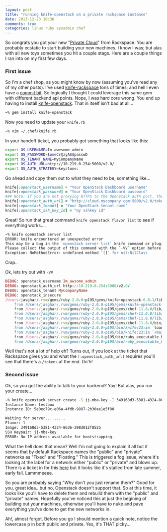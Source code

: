 ```yaml
---
layout: post
title: "running knife-openstack on a private rackspace instance"
date: 2013-12-23 10:36
comments: true
categories: linux ruby sysadmin chef
---
```


So congrats you got your new "[Private Cloud](http://www.rackspace.com/cloud/private/)" from Rackspace. You are probably ecstatic to start building your new machines.
I know I was; but alas with all new toys sometimes you hit a couple stags. Here are a couple things I ran into on my first few days.

### First issue
So I'm a chef shop, as you might know by now (assuming you've read any of my other posts). I've used [knife-rackspace](https://github.com/opscode/knife-rackspace) tons of times; and hell I even have a [commit bit](https://github.com/opscode/knife-rackspace/commits?author=jjasghar). So logically I thought I could leverage this same gem with different backend api points. Nope, I was hard core wrong.
You end up having to install [knife-openstack](https://github.com/opscode/knife-openstack). That in itself isn't bad at all...

```bash
~% gem install knife-openstack
```

Now you need to update your `knife.rb`

```bash
~% vim ~/.chef/knife.rb
```

In your handoff ticket, you probably got something that looks like this:

```bash
export OS_USERNAME=Im_awesome_admin
export OS_PASSWORD=$omeCr@zyA$$passwD
export OS_TENANT_NAME=MyCompanyName
export OS_AUTH_URL=http://10.219.0.254:5000/v2.0/
export OS_AUTH_STRATEGY=keystone:
```

Go ahead and copy them out to what they need to be, something like...

```ruby
knife[:openstack_username] = "Your OpenStack Dashboard username"
knife[:openstack_password] = "Your OpenStack Dashboard password"
### Note: If you are not proxying HTTPS to the OpenStack auth port, the scheme should be HTTP
knife[:openstack_auth_url] = "http://cloud.mycompany.com:5000/v2.0/tokens"
knife[:openstack_tenant] = "Your OpenStack tenant name"
knife[:openstack_ssh_key_id] = "my sshkey id"
```

Great! So run that great command `knife openstack flavor list` to see if everything works....

```bash
~% knife openstack server list
ERROR: knife encountered an unexpected error
This may be a bug in the 'openstack server list' knife command or plugin
Please collect the output of this command with the `-VV` option before filing a bug report.
Exception: NoMethodError: undefined method `[]' for nil:NilClass
```

Crap..

Ok, lets try out with `-VV`

```ruby
DEBUG: openstack_username Im_awsome_admin
DEBUG: openstack_auth_url http://10.219.0.254:5000/v2.0/
DEBUG: openstack_tenant MyCompanyName
DEBUG: openstack_insecure
/Users/jasghar/.rvm/gems/ruby-2.0.0-p195/gems/knife-openstack-0.8.1/lib/chef/knife/openstack_flavor_list.rb:51:in `rescue in run': undefined method `[]' for nil:NilClass (NoMethodError)
	from /Users/jasghar/.rvm/gems/ruby-2.0.0-p195/gems/knife-openstack-0.8.1/lib/chef/knife/openstack_flavor_list.rb:41:in `run'
	from /Users/jasghar/.rvm/gems/ruby-2.0.0-p195/gems/chef-11.8.0/lib/chef/knife.rb:485:in `run_with_pretty_exceptions'
	from /Users/jasghar/.rvm/gems/ruby-2.0.0-p195/gems/chef-11.8.0/lib/chef/knife.rb:174:in `run'
	from /Users/jasghar/.rvm/gems/ruby-2.0.0-p195/gems/chef-11.8.0/lib/chef/application/knife.rb:133:in `run'
	from /Users/jasghar/.rvm/gems/ruby-2.0.0-p195/gems/chef-11.8.0/bin/knife:25:in `<top (required)>'
	from /Users/jasghar/.rvm/gems/ruby-2.0.0-p195/bin/knife:23:in `load'
	from /Users/jasghar/.rvm/gems/ruby-2.0.0-p195/bin/knife:23:in `<main>'
	from /Users/jasghar/.rvm/gems/ruby-2.0.0-p195/bin/ruby_executable_hooks:15:in `eval'
	from /Users/jasghar/.rvm/gems/ruby-2.0.0-p195/bin/ruby_executable_hooks:15:in `<main>'
```

Well that's not a lot of help eh? Turns out, if you look at the ticket that Rackspace gives you and what the `[:openstack_auth_url]` requires you'll see that there's a `/tokens` at the end. Do'h!

### Second issue

Ok, so you got the ability to talk to your backend? Yay! But alas, you run your create...

```bash
~% knife openstack server create -S jj-mba-key -I 349168d3-5381-4324-8636-398d012f852b -f 1 -N testbox
Instance Name: testbox
Instance ID: 5e0ec79c-e06a-4fdb-9887-2b30ae1e5f80

Waiting for server.........
Flavor: 1
Image: 349168d3-5381-4324-8636-398d012f852b
SSH Keypair: jj-mba-key
ERROR: No IP address available for bootstrapping.
```

What the hell does that mean? Well I'm not going to explain it all but it seems that by default Rackspace names the "public" and "private" networks as "Fixed" and "Floating."
This is triggered a fog issue, where it's looking at the label for a network either "public" or "private" and blows up. There is a ticket in for this [here](https://tickets.opscode.com/browse/KNIFE-231) but it looks like it's stalled from late summer, early fall. Lammmeeee.

So you are probably saying "Why don't you just rename them?" Good for you, great idea...but no, Openstack doesn't support that. So at this time, it looks like you'll have to delete them and rebuild them with the "public" and "private" names. Hopefully you've noticed this at just the begining of building out your machines, otherwise you'll have to nuke and pave everything you've done to get the new networks in.


Ah!, almost forgot. Before you go I should mention a quick note, notice the lowercase p in both public and private. Yes, it's THAT picky...
